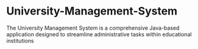 # University-Management-System
The University Management System is a comprehensive Java-based application designed to streamline administrative tasks within educational institutions
